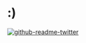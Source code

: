 # :)
[![github-readme-twitter](https://github-readme-twitter.gazf.vercel.app/api?id=dylantientcheu)](https://github.com/gazf/github-readme-twitter)
